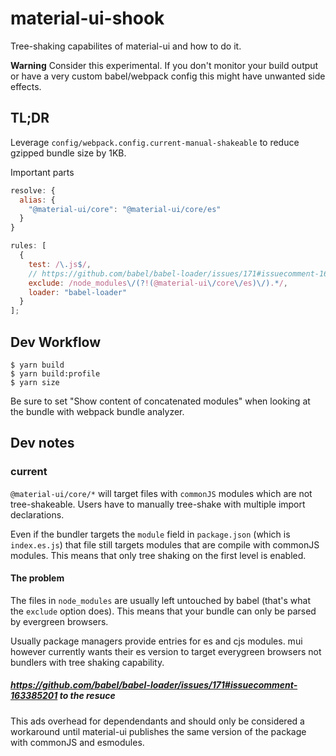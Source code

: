 # material-ui-shook
Tree-shaking capabilites of material-ui and how to do it.

**Warning** Consider this experimental. If you don't monitor your build output or have
a very custom babel/webpack config this might have unwanted side effects.

## TL;DR

Leverage `config/webpack.config.current-manual-shakeable` to reduce gzipped
bundle size by 1KB.

Important parts

```js
resolve: {
  alias: {
    "@material-ui/core": "@material-ui/core/es"
  }
}
```

```js
rules: [
  {
    test: /\.js$/,
    // https://github.com/babel/babel-loader/issues/171#issuecomment-163385201
    exclude: /node_modules\/(?!(@material-ui\/core\/es)\/).*/,
    loader: "babel-loader"
  }
];
```

## Dev Workflow

```
$ yarn build
$ yarn build:profile
$ yarn size
```

Be sure to set "Show content of concatenated modules" when looking at the bundle
with webpack bundle analyzer.

## Dev notes

### current

`@material-ui/core/*` will target files with `commonJS` modules which are not tree-shakeable.
Users have to manually tree-shake with multiple import declarations.

Even if the bundler targets the `module` field in `package.json` (which is `index.es.js`) that
file still targets modules that are compile with commonJS modules. This means
that only tree shaking on the first level is enabled.

#### The problem

The files in `node_modules` are usually left untouched by babel (that's what the `exclude` option does).
This means that your bundle can only be parsed by evergreen browsers.

Usually package managers provide entries for es and cjs modules. mui however
currently wants their es version to target everygreen browsers not bundlers with
tree shaking capability.

##### https://github.com/babel/babel-loader/issues/171#issuecomment-163385201 to the resuce

This ads overhead for dependendants and should only be considered a workaround
until material-ui publishes the same version of the package with commonJS and esmodules.
